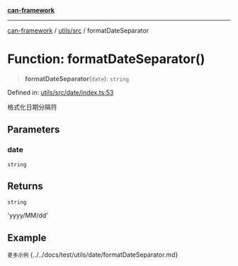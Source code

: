 [**can-framework**](../../../README.md)

***

[can-framework](../../../modules.md) / [utils/src](../README.md) / formatDateSeparator

# Function: formatDateSeparator()

> **formatDateSeparator**(`date`): `string`

Defined in: [utils/src/date/index.ts:53](https://github.com/acanowl/acanowl-framework/blob/b5107a43a84c047f5172f446640c957c87bb9285/packages/utils/src/date/index.ts#L53)

格式化日期分隔符

## Parameters

### date

`string`

## Returns

`string`

'yyyy/MM/dd'

## Example

```更多示例```
{../../docs/test/utils/date/formatDateSeparator.md}
